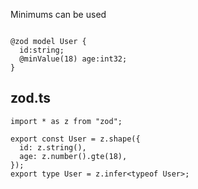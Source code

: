 
Minimums can be used

```tsp

@zod model User {
  id:string;
  @minValue(18) age:int32;
}

```

## zod.ts
```tsx
import * as z from "zod";

export const User = z.shape({
  id: z.string(),
  age: z.number().gte(18),
});
export type User = z.infer<typeof User>;
```
         
